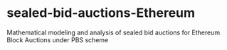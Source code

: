 # sealed-bid-auctions-Ethereum
Mathematical modeling and analysis of sealed bid auctions for Ethereum Block Auctions under PBS scheme
